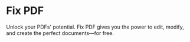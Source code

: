 # Fix PDF
Unlock your PDFs' potential. Fix PDF gives you the power to edit, modify, and create the perfect documents—for free.

